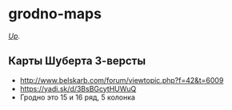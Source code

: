 # grodno-maps

[_Up_](https://github.com/irnc/grodno).

## Карты Шуберта 3-версты

* http://www.belskarb.com/forum/viewtopic.php?f=42&t=6009
* https://yadi.sk/d/3BsBGcytHUWuQ
* Гродно это 15 и 16 ряд, 5 колонка
